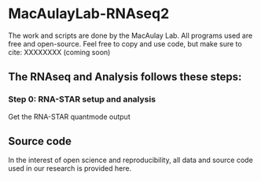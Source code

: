 # MacAulayLab-RNAseq2

The work and scripts are done by the MacAulay Lab.
All programs used are free and open-source.
Feel free to copy and use code, but make sure to cite: XXXXXXXX (coming soon)

## The RNAseq and Analysis follows these steps:
### Step 0: RNA-STAR setup and analysis #
Get the RNA-STAR quantmode output

## Source code
In the interest of open science and reproducibility, all data and source code used in our research is provided here.
